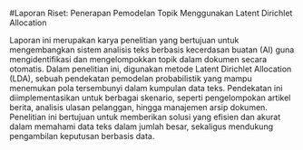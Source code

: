 
#Laporan Riset: Penerapan Pemodelan Topik Menggunakan Latent Dirichlet Allocation

Laporan ini merupakan karya penelitian yang bertujuan untuk mengembangkan sistem analisis teks berbasis kecerdasan buatan (AI) guna mengidentifikasi dan mengelompokkan topik dalam dokumen secara otomatis. Dalam penelitian ini, digunakan metode Latent Dirichlet Allocation (LDA), sebuah pendekatan pemodelan probabilistik yang mampu menemukan pola tersembunyi dalam kumpulan data teks. Pendekatan ini diimplementasikan untuk berbagai skenario, seperti pengelompokan artikel berita, analisis ulasan pelanggan, hingga manajemen arsip dokumen. Penelitian ini bertujuan untuk memberikan solusi yang efisien dan akurat dalam memahami data teks dalam jumlah besar, sekaligus mendukung pengambilan keputusan berbasis data.
